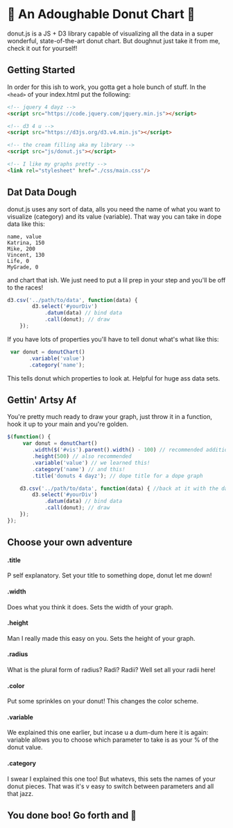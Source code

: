 # :doughnut: An Adoughable Donut Chart :doughnut:
donut.js is a JS + D3 library capable of 
visualizing all the data in a super wonderful, 
state-of-the-art donut chart.
But doughnut just take it from me, check it out for yourself!

## Getting Started
In order for this ish to work, you gotta get a hole bunch of stuff.
In the `<head>` of your index.html put the following:
```html
<!-- jquery 4 dayz -->
<script src="https://code.jquery.com/jquery.min.js"></script>

<!-- d3 4 u -->
<script src="https://d3js.org/d3.v4.min.js"></script>

<!-- the cream filling aka my library -->
<script src="js/donut.js"></script>

<!-- I like my graphs pretty -->
<link rel="stylesheet" href="./css/main.css"/>
```

## Dat Data Dough 
donut.js uses any sort of data, alls you need the
name of what you want to visualize (category) and its
value (variable). That way you can take in dope data like this:
```
name, value
Katrina, 150
Mike, 200
Vincent, 130
Life, 0
MyGrade, 0
```
and chart that ish. We just need to put a lil prep in 
your step and you'll be off to the races!
```javascript
d3.csv('../path/to/data', function(data) {
        d3.select('#yourDiv')
            .datum(data) // bind data
            .call(donut); // draw 
    });
 ```
 If you have lots of properties you'll have to tell
 donut what's what like this:
 ```javascript
  var donut = donutChart()
        .variable('value')
        .category('name');
```
This tells donut which properties to look at. Helpful 
for huge ass data sets. 

## Gettin' Artsy Af
You're pretty much ready to draw your graph, 
just throw it in a function, hook it up to your main and 
you're golden.
```javascript
$(function() {
     var donut = donutChart()
        .width($('#vis').parent().width() - 100) // recommended addition
        .height(500) // also recommended
        .variable('value') // we learned this!
        .category('name') // and this!
        .title('donuts 4 dayz'); // dope title for a dope graph

    d3.csv('../path/to/data', function(data) { //back at it with the data
        d3.select('#yourDiv')
            .datum(data) // bind data
            .call(donut); // draw 
    });
});
```

## Choose your own adventure

#### .title 
P self explanatory. Set your title to something
dope, donut let me down!

#### .width
Does what you think it does. Sets the width
of your graph.

#### .height
Man I really made this easy on you. Sets the height
of your graph.

#### .radius
What is the plural form of radius? Radi? Radii?
Well set all your radii here!

#### .color
Put some sprinkles on your donut! This changes the color 
scheme.

#### .variable 
We explained this one earlier, but incase u a dum-dum here it 
is again: variable allows you to choose which parameter to take
is as your % of the donut value.

#### .category
I swear I explained this one too! But whatevs, this sets the names
of your donut pieces. That was it's v easy to switch between 
parameters and all that jazz.  

## You done boo! Go forth and :doughnut: 
